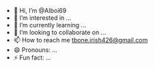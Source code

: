 - 👋 Hi, I’m @AIboi69
- 👀 I’m interested in ...
- 🌱 I’m currently learning ...
- 💞️ I’m looking to collaborate on ...
- 📫 How to reach me tbone.irish426@gmail.com
- 😄 Pronouns: ...
- ⚡ Fun fact: ...

<!---
AIboi69/AIboi69 is a ✨ special ✨ repository because its `README.md` (this file) appears on your GitHub profile.
You can click the Preview link to take a look at your changes.
--->
